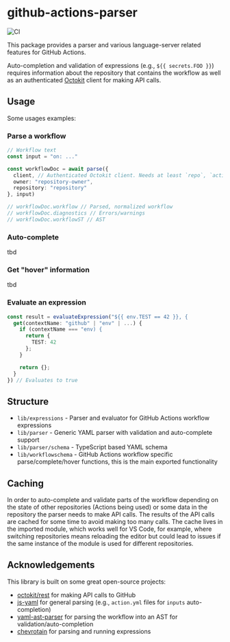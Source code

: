 # github-actions-parser

![CI](https://github.com/cschleiden/github-actions-parser/workflows/CI/badge.svg)

This package provides a parser and various language-server related features for GitHub Actions.

Auto-completion and validation of expressions (e.g., `${{ secrets.FOO }}`) requires information about the repository that contains the workflow as well as an authenticated [Octokit](https://octokit.github.io/rest.js/v18/) client for making API calls.

## Usage

Some usages examples:

### Parse a workflow

```ts
// Workflow text
const input = "on: ..."

const workflowDoc = await parse({
  client, // Authenticated Octokit client. Needs at least `repo`, `actions`, and for org-secrets also org admin permissions
  owner: "repository-owner",
  repository: "repository"
}, input)

// workflowDoc.workflow // Parsed, normalized workflow
// workflowDoc.diagnostics // Errors/warnings
// workflowDoc.workflowST // AST
```

### Auto-complete

tbd

### Get "hover" information

tbd

### Evaluate an expression

```ts
const result = evaluateExpression("${{ env.TEST == 42 }}, {
  get(contextName: "github" | "env" | ...) {
    if (contextName === "env) {
      return {
        TEST: 42
      };
    }

    return {};
  }
}) // Evaluates to true
```

## Structure

- `lib/expressions` - Parser and evaluator for GitHub Actions workflow expressions
- `lib/parser` - Generic YAML parser with validation and auto-complete support
- `lib/parser/schema` - TypeScript based YAML schema
- `lib/workflowschema` - GitHub Actions workflow specific parse/complete/hover functions, this is the main exported functionality

## Caching

In order to auto-complete and validate parts of the workflow depending on the state of other repositories (Actions being used) or some data in the repository the parser needs to make API calls. The results of the API calls are cached for some time to avoid making too many calls. The cache lives in the imported module, which works well for VS Code, for example, where switching repositories means reloading the editor but could lead to issues if the same instance of the module is used for different repositories.

## Acknowledgements

This library is built on some great open-source projects:

- [octokit/rest](https://octokit.github.io/rest.js/v18/) for making API calls to GitHub
- [js-yaml](https://github.com/nodeca/js-yaml) for general parsing (e.g., `action.yml` files for `inputs` auto-completion)
- [yaml-ast-parser](https://github.com/mulesoft-labs/yaml-ast-parser) for parsing the workflow into an AST for validation/auto-completion
- [chevrotain](https://github.com/SAP/chevrotain) for parsing and running expressions
